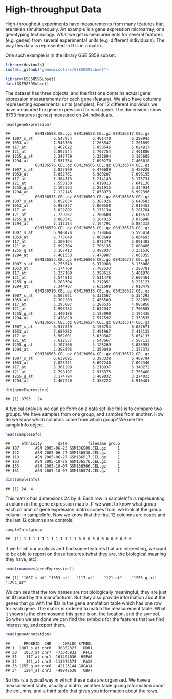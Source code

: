 High-throughput Data
================

High-throughput experiments have measurements from many features that are taken simultaneously. An example is a gene expression microarray, or a genotyping technology. What we get is measurements for several features (e.g. genes) from several experimental units (e.g. different individuals). The way this data is represented in R is in a matrix.

One such example is in the library GSE 5859 subset.

``` r
library(devtools)
install_github("genomicsclass/GSE5859Subset")

library(GSE5859Subset)
data(GSE5859Subset)
```

The dataset has three objects, and the first one contains actual gene expression measurements for each gene (feature). We also have columns representing experimental units (samples). For 12 different individuls we have measured the gene expression for each gene. The dimensions show 8793 features (genes) measured on 24 individuals.

``` r
head(geneExpression)
```

    ##           GSM136508.CEL.gz GSM136530.CEL.gz GSM136517.CEL.gz
    ## 1007_s_at         6.543954         6.401470         6.298943
    ## 1053_at           7.546708         7.263547         7.201699
    ## 117_at            5.402622         5.050546         5.024917
    ## 121_at            7.892544         7.707754         7.461886
    ## 1255_g_at         3.242779         3.222804         3.185605
    ## 1294_at           7.531754         7.090270         7.466018
    ##           GSM136576.CEL.gz GSM136566.CEL.gz GSM136574.CEL.gz
    ## 1007_s_at         6.837899         6.470689         6.450220
    ## 1053_at           7.052761         6.980207         7.096195
    ## 117_at            5.304313         5.214149         5.173731
    ## 121_at            7.558130         7.819013         7.641136
    ## 1255_g_at         3.195363         3.251915         3.324934
    ## 1294_at           7.122145         7.058973         6.992396
    ##           GSM136575.CEL.gz GSM136569.CEL.gz GSM136568.CEL.gz
    ## 1007_s_at         6.052854         6.387026         6.640583
    ## 1053_at           6.983827         7.060558         7.010453
    ## 117_at            5.022882         5.175134         5.281784
    ## 121_at            7.729267         7.700608         7.615513
    ## 1255_g_at         3.088541         3.184015         3.076940
    ## 1294_at           7.112384         7.194791         6.884312
    ##           GSM136559.CEL.gz GSM136565.CEL.gz GSM136573.CEL.gz
    ## 1007_s_at         6.948474         6.778464         6.595414
    ## 1053_at           6.775048         7.063689         6.864693
    ## 117_at            5.309194         5.071376         5.091403
    ## 121_at            7.992304         7.706135         7.808486
    ## 1255_g_at         3.167413         3.492037         3.231536
    ## 1294_at           7.401553         7.478987         7.065355
    ##           GSM136523.CEL.gz GSM136509.CEL.gz GSM136727.CEL.gz
    ## 1007_s_at         6.255549         6.379983         6.133068
    ## 1053_at           7.174769         7.702533         7.280781
    ## 117_at            5.237160         5.398616         5.401876
    ## 121_at            7.574813         7.511478         7.607461
    ## 1255_g_at         3.208304         3.212051         3.225123
    ## 1294_at           7.344407         7.631689         7.018479
    ##           GSM136510.CEL.gz GSM136515.CEL.gz GSM136522.CEL.gz
    ## 1007_s_at         6.502051         6.331567         6.354293
    ## 1053_at           7.302209         7.456509         7.282859
    ## 117_at            5.395087         5.280535         4.986950
    ## 121_at            7.993732         7.632947         7.706585
    ## 1255_g_at         3.440186         3.185090         3.192436
    ## 1294_at           7.478820         7.577597         7.339535
    ##           GSM136507.CEL.gz GSM136524.CEL.gz GSM136514.CEL.gz
    ## 1007_s_at         6.517539         6.156754         6.037871
    ## 1053_at           7.689282         7.491967         7.413133
    ## 117_at            5.562001         5.039387         5.054133
    ## 121_at            7.612557         7.543667         7.507113
    ## 1255_g_at         3.107306         3.128269         3.085953
    ## 1294_at           7.398595         7.359040         7.377372
    ##           GSM136563.CEL.gz GSM136564.CEL.gz GSM136572.CEL.gz
    ## 1007_s_at         6.639091         6.393338         6.469794
    ## 1053_at           7.028731         6.697240         7.092346
    ## 117_at            5.361298         5.218937         5.340272
    ## 121_at            7.798197         7.976375         7.753480
    ## 1255_g_at         3.174794         3.409032         3.274033
    ## 1294_at           7.467240         7.355222         6.910401

``` r
dim(geneExpression)
```

    ## [1] 8793   24

A typical analysis we can perform on a data set like this is to compare two groups. We have samples from one group, and samples from another. How do we know which columns come from which group? We use the sampleInfo object.

``` r
head(sampleInfo)
```

    ##     ethnicity       date         filename group
    ## 107       ASN 2005-06-23 GSM136508.CEL.gz     1
    ## 122       ASN 2005-06-27 GSM136530.CEL.gz     1
    ## 113       ASN 2005-06-27 GSM136517.CEL.gz     1
    ## 163       ASN 2005-10-28 GSM136576.CEL.gz     1
    ## 153       ASN 2005-10-07 GSM136566.CEL.gz     1
    ## 161       ASN 2005-10-07 GSM136574.CEL.gz     1

``` r
dim(sampleInfo)
```

    ## [1] 24  4

This matrix has dimensions 24 by 4. Each row in sampleInfo is representing a column in the gene expression matrix. If we want to know what group each column of gene expression matrix comes from, we look at the group column in sampleInfo. Now we know that the first 12 columns are cases and the last 12 columns are controls.

``` r
sampleInfo$group
```

    ##  [1] 1 1 1 1 1 1 1 1 1 1 1 1 0 0 0 0 0 0 0 0 0 0 0 0

If we finish our analysis and find some features that are interesting, we want to be able to report on those features (what they are, the biological meaning they have, etc).

``` r
head(rownames(geneExpression))
```

    ## [1] "1007_s_at" "1053_at"   "117_at"    "121_at"    "1255_g_at" "1294_at"

We can see that the row names are not biologically meaningful, they are just an ID used by the manufacturer. But they also provide information about the genes that go with the IDs in the gene annotation table which has one row for each gene. The matrix is ordered to match the measurement table. What it shows is the chromosome this gene is on, the location, and the symbol. So when we are done we can find the symbols for the features that we find interesting, and report them.

``` r
head(geneAnnotation)
```

    ##      PROBEID  CHR     CHRLOC SYMBOL
    ## 1  1007_s_at chr6   30852327   DDR1
    ## 30   1053_at chr7  -73645832   RFC2
    ## 31    117_at chr1  161494036  HSPA6
    ## 32    121_at chr2 -113973574   PAX8
    ## 33 1255_g_at chr6   42123144 GUCA1A
    ## 34   1294_at chr3  -49842638   UBA7

So this is a typical way in which these data are organised. We have a measurement table, usually a matrix, another table giving information about the columns, and a third table that gives you information about the rows.
